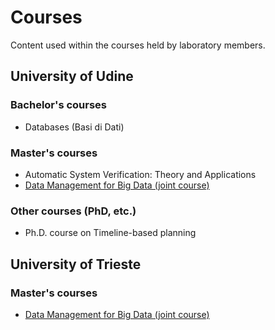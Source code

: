 # Courses
Content used within the courses held by laboratory members.

## University of Udine
### Bachelor's courses
* Databases (Basi di Dati)

### Master's courses
* Automatic System Verification: Theory and Applications
* [Data Management for Big Data (joint course)](https://github.com/dslab-uniud/teaching/tree/main/courses/Data%20Management%20for%20Big%20Data)


### Other courses (PhD, etc.)
* Ph.D. course on Timeline-based planning

## University of Trieste
### Master's courses
* [Data Management for Big Data (joint course)](https://github.com/dslab-uniud/teaching/tree/main/courses/Data%20Management%20for%20Big%20Data)
